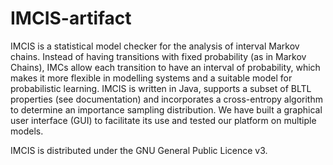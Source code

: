 # IMCIS-artifact
IMCIS is a statistical model checker for the analysis of interval Markov chains. Instead of having transitions with fixed probability (as in Markov Chains), IMCs allow each transition to have an interval of probability, which makes it more flexible in modelling systems and a suitable model for probabilistic learning. IMCIS is written in Java, supports a subset of BLTL properties (see documentation) and incorporates a cross-entropy algorithm to determine an importance sampling distribution. We have built a graphical user interface (GUI) to facilitate its use and tested our platform on multiple models.

IMCIS is distributed under the GNU General Public Licence v3.
